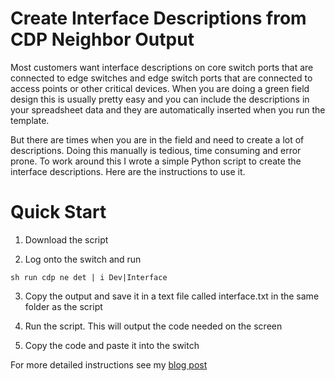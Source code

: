 # Create Interface Descriptions from CDP Neighbor Output

Most customers want interface descriptions on core switch ports that are connected to edge switches 
and edge switch ports that are connected to access points or other critical devices. When you are 
doing a green field design this is usually pretty easy and you can include the descriptions in your 
spreadsheet data and they are automatically inserted when you run the template.

But there are times when you are in the field and need to create a lot of descriptions. Doing this 
manually is tedious, time consuming and error prone. To work around this I wrote a simple Python 
script to create the interface descriptions. Here are the instructions to use it.

# Quick Start 
1. Download the script

2. Log onto the switch and run

```
sh run cdp ne det | i Dev|Interface
```

3. Copy the output and save it in a text file called interface.txt in the same folder as the script

4. Run the script. This will output the code needed on the screen

5. Copy the code and paste it into the switch

For more detailed instructions see my [blog post](https://mwhubbard.blogspot.com)
